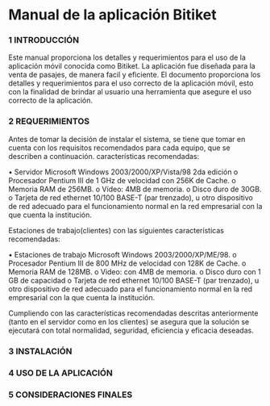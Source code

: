 # Manual de la aplicación Bitiket #
### 1 INTRODUCCIÓN ###
Este manual proporciona los detalles y requerimientos para el uso de la aplicación móvil
conocida como Bitiket. La aplicación fue diseñada para la venta de pasajes, de manera facil y eficiente.
El documento proporciona los detalles y requerimientos para el uso correcto de la aplicación
móvil, esto con la finalidad de brindar al usuario una herramienta que asegure el uso correcto
de la aplicación.

### 2 REQUERIMIENTOS ###
Antes de tomar la decisión de instalar el sistema, se tiene que tomar en cuenta con los requisitos recomendados para cada equipo,
que se describen a continuación.
características recomendadas:

•	Servidor Microsoft Windows 2003/2000/XP/Vista/98 2da edición
o	Procesador Pentium III de 1 GHz de velocidad con 256K de Cache.
o	Memoria RAM de 256MB.
o	Vídeo: 4MB de memoria.
o	Disco duro de 30GB. 
o	Tarjeta de red ethernet 10/100 BASE-T (par trenzado), u otro dispositivo de red adecuado para el funcionamiento normal en la red empresarial con la que cuenta la institución.

Estaciones de trabajo(clientes) con las siguientes características recomendadas:

•	Estaciones de trabajo Microsoft Windows 2003/2000/XP/ME/98.
o	Procesador Pentium III de 800 MHz de velocidad con 128K de Cache.
o	Memoria RAM de 128MB.
o	Video: con 4MB de memoria.
o	Disco duro con 1 GB de capacidad
o	Tarjeta de red ethernet 10/100 BASE-T (par trenzado), u otro dispositivo de red adecuado para el funcionamiento normal en la red empresarial con la que cuenta la institución.
 
Cumpliendo con las características recomendadas descritas anteriormente (tanto en el servidor como en los clientes) 
se asegura que la solución se ejecutará con total normalidad, seguridad, eficiencia y eficacia deseadas.



### 3 INSTALACIÓN ###





### 4 USO DE LA APLICACIÓN ###





### 5 CONSIDERACIONES FINALES ###
